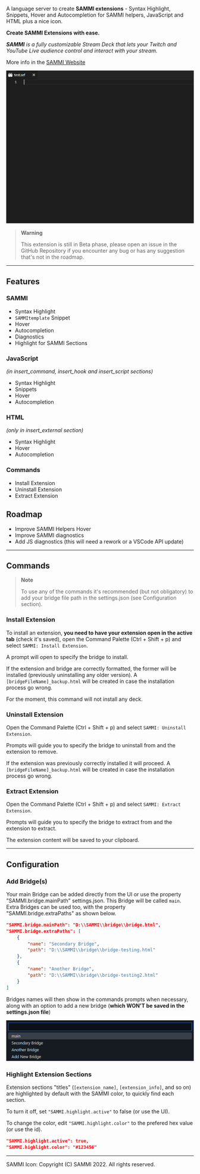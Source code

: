 A language server to create **SAMMI extensions** - Syntax Highlight, Snippets, Hover and Autocompletion for SAMMI helpers, JavaScript and HTML plus a nice icon.

**Create SAMMI Extensions with ease.**

_**SAMMI** is a fully customizable Stream Deck that lets your Twitch and YouTube Live audience control and interact with your stream._

More info in the [SAMMI Website](https://sammi.solutions/docs/)

![Example of usage](/images/showOff.gif)

> **Warning**
>
> This extension is still in Beta phase, please open an issue in the GitHub Repository if you encounter any bug or has any suggestion that's not in the roadmap.

---

## Features

### SAMMI

-   Syntax Highlight
-   `SAMMItemplate` Snippet
-   Hover
-   Autocompletion
-   Diagnostics
-   Highlight for SAMMI Sections

### JavaScript

_(in insert_command, insert_hook and insert_script sections)_

-   Syntax Highlight
-   Snippets
-   Hover
-   Autocompletion

### HTML

_(only in insert_external section)_

-   Syntax Highlight
-   Hover
-   Autocompletion

### Commands

-   Install Extension
-   Uninstall Extension
-   Extract Extension

## Roadmap

-   Improve SAMMI Helpers Hover
-   Improve SAMMI diagnostics
-   Add JS diagnostics (this will need a rework or a VSCode API update)

---

## Commands

> **Note**
>
> To use any of the commands it's recommended (but not obligatory) to add your bridge file path in the settings.json (see Configuration section).

### Install Extension

To install an extension, **you need to have your extension open in the active tab** (check it's saved), open the Command Palette (Ctrl + Shift + p) and select `SAMMI: Install Extension`.

A prompt will open to specify the bridge to install.

If the extension and bridge are correctly formatted, the former will be installed (previously uninstalling any older version). A `[bridgeFileName]_backup.html` will be created in case the installation process go wrong.

For the moment, this command will not install any deck.

### Uninstall Extension

Open the Command Palette (Ctrl + Shift + p) and select `SAMMI: Uninstall Extension`.

Prompts will guide you to specify the bridge to uninstall from and the extension to remove.

If the extension was previously correctly installed it will proceed. A `[bridgeFileName]_backup.html` will be created in case the installation process go wrong.

### Extract Extension

Open the Command Palette (Ctrl + Shift + p) and select `SAMMI: Extract Extension`.

Prompts will guide you to specify the bridge to extract from and the extension to extract.

The extension content will be saved to your clipboard.

---

## Configuration

### Add Bridge(s)

Your main Bridge can be added directly from the UI or use the property "SAMMI.bridge.mainPath" settings.json. This Bridge will be called `main`. Extra Bridges can be used too, with the property "SAMMI.bridge.extraPaths" as shown below.

```json
"SAMMI.bridge.mainPath": "D:\\SAMMI\\bridge\\bridge.html",
"SAMMI.bridge.extraPaths": [
	{
		"name": "Secondary Bridge",
		"path": "D:\\SAMMI\\bridge\\bridge-testing.html"
	},
	{
		"name": "Another Bridge",
		"path": "D:\\SAMMI\\bridge\\bridge-testing2.html"
	}
]
```

Bridges names will then show in the commands prompts when necessary, along with an option to add a new bridge (**which WON'T be saved in the settings.json file**)

![Select Bridge](/images/SelectBridge.png)

### Highlight Extension Sections

Extension sections "titles" (`[extension_name]`, `[extension_info]`, and so on) are highlighted by default with the SAMMI color, to quickly find each section.

To turn it off, set `"SAMMI.highlight.active"` to false (or use the UI).

To change the color, edit `"SAMMI.highlight.color"` to the prefered hex value (or use the id).

```json
"SAMMI.highlight.active": true,
"SAMMI.highlight.color": "#123456"
```

---

SAMMI Icon: Copyright (C) SAMMI 2022. All rights reserved.
